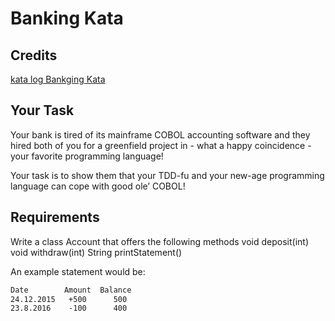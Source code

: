 # Banking Kata

## Credits

[kata log Bankging Kata](https://kata-log.rocks/banking-kata)

## Your Task

Your bank is tired of its mainframe COBOL accounting software and they hired both of you for a greenfield project in - what a happy coincidence - your favorite programming language!

Your task is to show them that your TDD-fu and your new-age programming language can cope with good ole’ COBOL!

## Requirements

Write a class Account that offers the following methods void deposit(int) void withdraw(int) String printStatement()

An example statement would be:

```txt
Date        Amount  Balance
24.12.2015   +500      500
23.8.2016    -100      400
```
